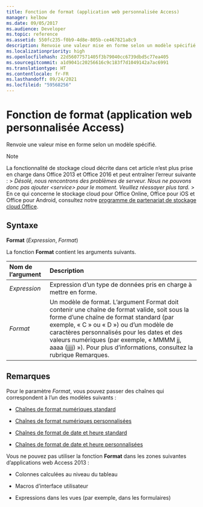 ```yaml
---
title: Fonction de format (application web personnalisée Access)
manager: kelbow
ms.date: 09/05/2017
ms.audience: Developer
ms.topic: reference
ms.assetid: 550fc235-f0b9-4d8e-805b-ce467821a8c9
description: Renvoie une valeur mise en forme selon un modèle spécifié.
ms.localizationpriority: high
ms.openlocfilehash: 22d56077571405f3b79040cc6739dbd5c77ea405
ms.sourcegitcommit: a1d9041c20256616c9c183f7d1049142a7ac6991
ms.translationtype: HT
ms.contentlocale: fr-FR
ms.lasthandoff: 09/24/2021
ms.locfileid: "59568256"
---
```

# <a name="format-function-access-custom-web-app"></a>Fonction de format (application web personnalisée Access)

Renvoie une valeur mise en forme selon un modèle spécifié.
  
> [!NOTE]
> La fonctionnalité de stockage cloud décrite dans cet article n’est plus prise en charge dans Office 2013 et Office 2016 et peut entraîner l’erreur suivante : >  *Désolé, nous rencontrons des problèmes de serveur. Nous ne pouvons donc pas ajouter \<service\> pour le moment. Veuillez réessayer plus tard.* > En ce qui concerne le stockage cloud pour Office Online, Office pour iOS et Office pour Android, consultez notre [programme de partenariat de stockage cloud Office](https://dev.office.com/programs/officecloudstorage). 
  
## <a name="syntax"></a>Syntaxe

 **Format** (*Expression*, *Format*) 
  
La fonction **Format** contient les arguments suivants. 
  
|**Nom de l’argument**|**Description**|
|:-----|:-----|
| *Expression*  <br/> |Expression d’un type de données pris en charge à mettre en forme.  <br/> |
| *Format*  <br/> | Un modèle de format. L’argument Format doit contenir une chaîne de format valide, soit sous la forme d’une chaîne de format standard (par exemple, « C » ou « D ») ou d’un modèle de caractères personnalisés pour les dates et des valeurs numériques (par exemple, « MMMM jj, aaaa (jjjj) »). Pour plus d’informations, consultez la rubrique Remarques.  <br/> |
   
## <a name="remarks"></a>Remarques

Pour le paramètre *Format*, vous pouvez passer des chaînes qui correspondent à l’un des modèles suivants : 
  
- [Chaînes de format numériques standard](https://msdn.microsoft.com/library/dwhawy9k%28v=vs.110%29.aspx)
    
- [Chaînes de format numériques personnalisées](https://msdn.microsoft.com/library/0c899ak8%28v=vs.110%29.aspx)
    
- [Chaînes de format de date et heure standard](https://msdn.microsoft.com/library/az4se3k1%28v=vs.110%29.aspx)
    
- [Chaînes de format de date et heure personnalisées](https://msdn.microsoft.com/library/8kb3ddd4%28v=vs.110%29.aspx)
    
Vous ne pouvez pas utiliser la fonction **Format** dans les zones suivantes d’applications web Access 2013 : 
  
- Colonnes calculées au niveau du tableau
    
- Macros d’interface utilisateur
    
- Expressions dans les vues (par exemple, dans les formulaires)
    

